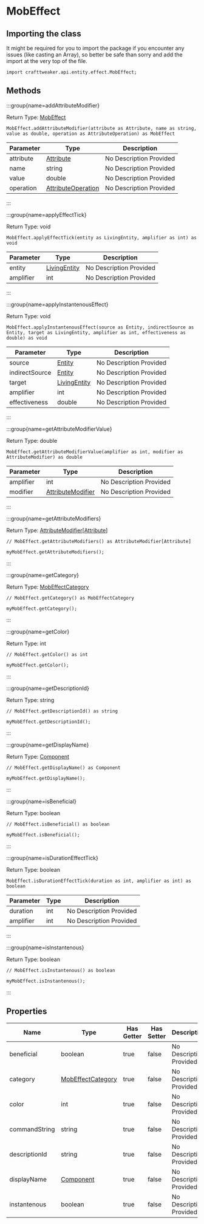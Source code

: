 # MobEffect

## Importing the class

It might be required for you to import the package if you encounter any issues (like casting an Array), so better be safe than sorry and add the import at the very top of the file.
```zenscript
import crafttweaker.api.entity.effect.MobEffect;
```


## Methods

:::group{name=addAttributeModifier}

Return Type: [MobEffect](/vanilla/api/entity/effect/MobEffect)

```zenscript
MobEffect.addAttributeModifier(attribute as Attribute, name as string, value as double, operation as AttributeOperation) as MobEffect
```

| Parameter | Type | Description |
|-----------|------|-------------|
| attribute | [Attribute](/vanilla/api/entity/attribute/Attribute) | No Description Provided |
| name | string | No Description Provided |
| value | double | No Description Provided |
| operation | [AttributeOperation](/vanilla/api/entity/attribute/AttributeOperation) | No Description Provided |


:::

:::group{name=applyEffectTick}

Return Type: void

```zenscript
MobEffect.applyEffectTick(entity as LivingEntity, amplifier as int) as void
```

| Parameter | Type | Description |
|-----------|------|-------------|
| entity | [LivingEntity](/vanilla/api/entity/LivingEntity) | No Description Provided |
| amplifier | int | No Description Provided |


:::

:::group{name=applyInstantenousEffect}

Return Type: void

```zenscript
MobEffect.applyInstantenousEffect(source as Entity, indirectSource as Entity, target as LivingEntity, amplifier as int, effectiveness as double) as void
```

| Parameter | Type | Description |
|-----------|------|-------------|
| source | [Entity](/vanilla/api/entity/Entity) | No Description Provided |
| indirectSource | [Entity](/vanilla/api/entity/Entity) | No Description Provided |
| target | [LivingEntity](/vanilla/api/entity/LivingEntity) | No Description Provided |
| amplifier | int | No Description Provided |
| effectiveness | double | No Description Provided |


:::

:::group{name=getAttributeModifierValue}

Return Type: double

```zenscript
MobEffect.getAttributeModifierValue(amplifier as int, modifier as AttributeModifier) as double
```

| Parameter | Type | Description |
|-----------|------|-------------|
| amplifier | int | No Description Provided |
| modifier | [AttributeModifier](/vanilla/api/entity/attribute/AttributeModifier) | No Description Provided |


:::

:::group{name=getAttributeModifiers}

Return Type: [AttributeModifier](/vanilla/api/entity/attribute/AttributeModifier)[[Attribute](/vanilla/api/entity/attribute/Attribute)]

```zenscript
// MobEffect.getAttributeModifiers() as AttributeModifier[Attribute]

myMobEffect.getAttributeModifiers();
```

:::

:::group{name=getCategory}

Return Type: [MobEffectCategory](/vanilla/api/entity/effect/MobEffectCategory)

```zenscript
// MobEffect.getCategory() as MobEffectCategory

myMobEffect.getCategory();
```

:::

:::group{name=getColor}

Return Type: int

```zenscript
// MobEffect.getColor() as int

myMobEffect.getColor();
```

:::

:::group{name=getDescriptionId}

Return Type: string

```zenscript
// MobEffect.getDescriptionId() as string

myMobEffect.getDescriptionId();
```

:::

:::group{name=getDisplayName}

Return Type: [Component](/vanilla/api/text/Component)

```zenscript
// MobEffect.getDisplayName() as Component

myMobEffect.getDisplayName();
```

:::

:::group{name=isBeneficial}

Return Type: boolean

```zenscript
// MobEffect.isBeneficial() as boolean

myMobEffect.isBeneficial();
```

:::

:::group{name=isDurationEffectTick}

Return Type: boolean

```zenscript
MobEffect.isDurationEffectTick(duration as int, amplifier as int) as boolean
```

| Parameter | Type | Description |
|-----------|------|-------------|
| duration | int | No Description Provided |
| amplifier | int | No Description Provided |


:::

:::group{name=isInstantenous}

Return Type: boolean

```zenscript
// MobEffect.isInstantenous() as boolean

myMobEffect.isInstantenous();
```

:::


## Properties

| Name | Type | Has Getter | Has Setter | Description |
|------|------|------------|------------|-------------|
| beneficial | boolean | true | false | No Description Provided |
| category | [MobEffectCategory](/vanilla/api/entity/effect/MobEffectCategory) | true | false | No Description Provided |
| color | int | true | false | No Description Provided |
| commandString | string | true | false | No Description Provided |
| descriptionId | string | true | false | No Description Provided |
| displayName | [Component](/vanilla/api/text/Component) | true | false | No Description Provided |
| instantenous | boolean | true | false | No Description Provided |

